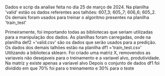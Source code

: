 Dados e scrip da analise feita no dia 25 de março de 2024. Na planilha 'valid' estão os dados referentes aos talhões: 607_3; 605_7; 606_6; 605_2. Os demais foram usados para treinar o algoritmo presentes na planilha 'train_test'

Primeiramente, foi importando todas as bibliotecas que seriam utilizadas para a manipulação dos dados.
As planilhas foram carregadas, onde na planilha def2 ='valid.csv' são os dados que serão usados para a predição. Os dados dos demais talhões estão na planilha df1 ='train_test.csv'
Utilizando a biblioteca sklearn. Foi criado uma matriz X, removendos as variaveis não desejaveis para o treinamento e a variavel alvo, produtividade.
Na matriz y existe apenas a variavel alvo
Depois o conjunto de dados df1 foi dividido em que 70% foi para o treinamento e 30% para o teste
